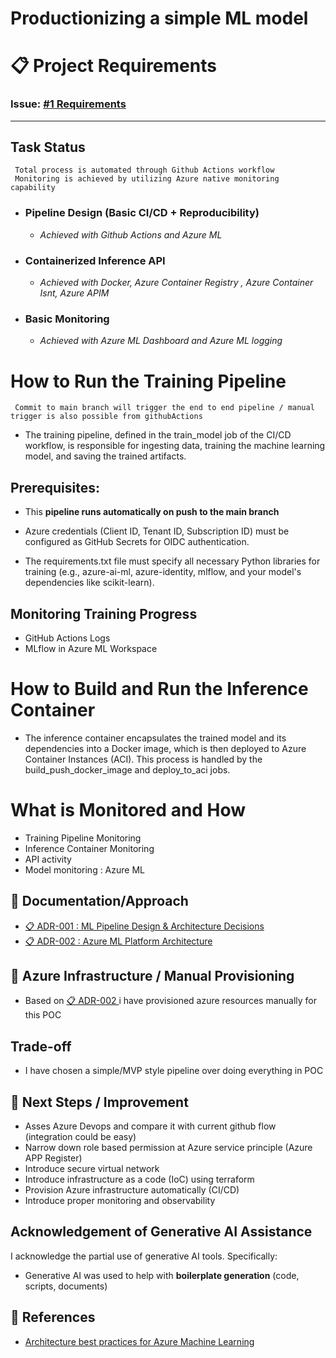# Productionizing a simple ML model

# 📋 Project Requirements

### Issue: [#1 Requirements](https://github.com/asraful-org/ml-pipeline/issues/21)

---


##  Task Status

``` 
 Total process is automated through Github Actions workflow 
 Monitoring is achieved by utilizing Azure native monitoring capability 
```


- ### Pipeline Design (Basic CI/CD + Reproducibility)
    - *Achieved with Github Actions and Azure ML*
- ### Containerized Inference API
    - *Achieved with Docker, Azure Container Registry , Azure Container Isnt, Azure APIM*
- ### Basic Monitoring
    - *Achieved with Azure ML Dashboard and Azure ML logging*


# How to Run the Training Pipeline

```
 Commit to main branch will trigger the end to end pipeline / manual trigger is also possible from githubActions 
``` 
- The training pipeline, defined in the train_model job of the CI/CD workflow, is responsible for ingesting data, training the machine learning model, and saving the trained artifacts.

## Prerequisites:

- This **pipeline runs automatically on push to the main branch** 

- Azure credentials (Client ID, Tenant ID, Subscription ID) must be configured as GitHub Secrets for OIDC authentication.

- The requirements.txt file must specify all necessary Python libraries for training (e.g., azure-ai-ml, azure-identity, mlflow, and your model's dependencies like scikit-learn).

## Monitoring Training Progress
 - GitHub Actions Logs
 - MLflow in Azure ML Workspace


# How to Build and Run the Inference Container

- The inference container encapsulates the trained model and its dependencies into a Docker image, which is then deployed to Azure Container Instances (ACI). This process is handled by the build_push_docker_image and deploy_to_aci jobs.

# What is Monitored and How
 - Training Pipeline Monitoring
 - Inference Container Monitoring
 - API activity 
 - Model monitoring : Azure ML 



## 📄 Documentation/Approach
- [📋 ADR-001 : ML Pipeline Design & Architecture Decisions](ADR-001_ML_Pipeline_Design_&_Architecture_Decisions.md)
- [📋 ADR-002 : Azure ML Platform Architecture](ADR-002_Azure_ML_Platform_Architecture.md)


## 📄 Azure Infrastructure / Manual Provisioning  

- Based on [📋 ADR-002 ](ADR-002_Azure_ML_Platform_Architecture.md) i have provisioned azure resources manually for this POC

## Trade-off 
 - I have chosen a simple/MVP style pipeline over doing everything in POC


## 📄 Next Steps / Improvement  

- Asses Azure Devops and compare it with current github flow (integration could be easy)
- Narrow down role based permission at Azure service principle  (Azure APP Register)
- Introduce secure virtual network
- Introduce infrastructure as a code (IoC) using terraform 
- Provision Azure infrastructure automatically (CI/CD)
- Introduce proper monitoring and observability 



## Acknowledgement of Generative AI Assistance

I acknowledge the partial use of generative AI tools. Specifically:

-  Generative AI was used to help with **boilerplate generation** (code, scripts, documents)



## 📄 References

- [Architecture best practices for Azure Machine Learning](https://learn.microsoft.com/en-us/azure/well-architected/service-guides/azure-machine-learning)

